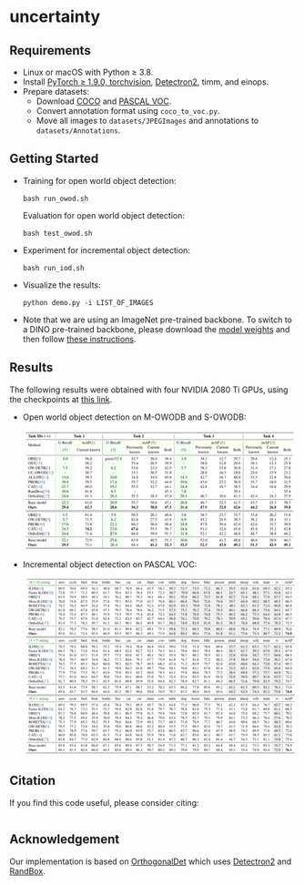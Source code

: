 # uncertainty

## Requirements
- Linux or macOS with Python ≥ 3.8.
- Install [PyTorch ≥ 1.9.0, torchvision](https://pytorch.org/#install),
  [Detectron2](https://detectron2.readthedocs.io/en/latest/tutorials/install.html),
  timm, and einops.
- Prepare datasets:
  - Download [COCO](https://cocodataset.org/#download) and [PASCAL VOC](http://host.robots.ox.ac.uk/pascal/VOC/).
  - Convert annotation format using `coco_to_voc.py`.
  - Move all images to `datasets/JPEGImages` and annotations to `datasets/Annotations`.

## Getting Started
* Training for open world object detection:
  ```
  bash run_owod.sh
  ```
  Evaluation for open world object detection:
  ```
  bash test_owod.sh
  ```
* Experiment for incremental object detection:
  ```
  bash run_iod.sh
  ```
* Visualize the results:
  ```
  python demo.py -i LIST_OF_IMAGES
  ```
* Note that we are using an ImageNet pre-trained backbone. To switch to a DINO pre-trained backbone, please download the [model weights](https://dl.fbaipublicfiles.com/dino/dino_resnet50_pretrain/dino_resnet50_pretrain.pth) and then follow [these instructions](https://github.com/facebookresearch/detectron2/blob/main/tools/convert-torchvision-to-d2.py).

## Results
The following results were obtained with four NVIDIA 2080 Ti GPUs, using the checkpoints at [this link](https://drive.google.com/drive/folders/1XTTmjC_oVA2-J8l-bBdBo9nrQVq-lgKm).

* Open world object detection on M-OWODB and S-OWODB:
  
  ![owod](assets/owod.jpg)
  
* Incremental object detection on PASCAL VOC:
  
  ![iod](assets/iod.jpg)

## Citation

If you find this code useful, please consider citing:
```bibtex

```

## Acknowledgement

Our implementation is based on [OrthogonalDet](https://github.com/feifeiobama/OrthogonalDet) which uses [Detectron2](https://github.com/facebookresearch/detectron2) and [RandBox](https://github.com/scuwyh2000/RandBox).
